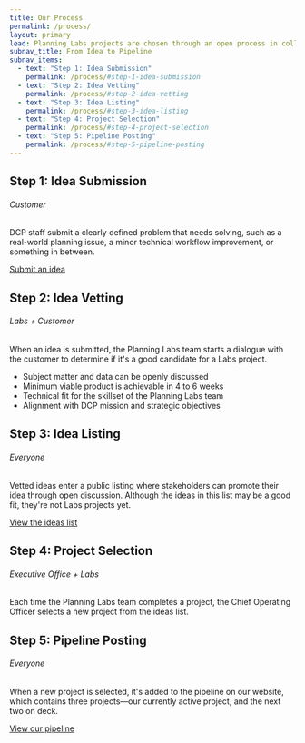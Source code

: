 ```yaml
---
title: Our Process
permalink: /process/
layout: primary
lead: Planning Labs projects are chosen through an open process in collaboration with our customers.
subnav_title: From Idea to Pipeline
subnav_items:
  - text: "Step 1: Idea Submission"
    permalink: /process/#step-1-idea-submission
  - text: "Step 2: Idea Vetting"
    permalink: /process/#step-2-idea-vetting
  - text: "Step 3: Idea Listing"
    permalink: /process/#step-3-idea-listing
  - text: "Step 4: Project Selection"
    permalink: /process/#step-4-project-selection
  - text: "Step 5: Pipeline Posting"
    permalink: /process/#step-5-pipeline-posting
---
```


## Step 1: Idea Submission
###### Customer
DCP staff submit a clearly defined problem that needs solving, such as a real-world planning issue, a minor technical workflow improvement, or something in between.

<a class="usa-button usa-button-marginless" href="https://ideas.planninglabs.nyc/create">Submit an idea</a>

## Step 2: Idea Vetting
###### Labs + Customer
When an idea is submitted, the Planning Labs team starts a dialogue with the customer to determine if it's a good candidate for a Labs project.  

- Subject matter and data can be openly discussed
- Minimum viable product is achievable in 4 to 6 weeks
- Technical fit for the skillset of the Planning Labs team
- Alignment with DCP mission and strategic objectives

## Step 3: Idea Listing
###### Everyone
Vetted ideas enter a public listing where stakeholders can promote their idea through open discussion. Although the ideas in this list may be a good fit, they're not Labs projects yet.

<a class="usa-button usa-button-marginless" href="https://ideas.planninglabs.nyc/">View the ideas list</a>

## Step 4: Project Selection
###### Executive Office + Labs
Each time the Planning Labs team completes a project, the Chief Operating Officer selects a new project from the ideas list.

## Step 5: Pipeline Posting
###### Everyone
When a new project is selected, it's added to the pipeline on our website, which contains three projects&mdash;our currently active project, and the next two on deck.

<a class="usa-button usa-button-marginless" href="/projects/">View our pipeline</a>
